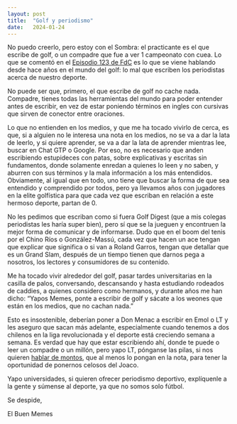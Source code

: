 ```yaml
---
layout: post
title:  "Golf y periodismo"
date:   2024-01-24
---
```


<p class="intro"><span class="dropcap"></span> No puedo creerlo, pero estoy con el Sombra: el practicante es el que escribe de golf, o un compadre que fue a ver 1 campeonato con cuea. Lo que se comentó en el <a href="https://open.spotify.com/show/6cELMdgJghQYPDvEi7qXOj?si=2f3aa2e0f46f4209">Episodio 123 de FdC<a/> es lo que se viene hablando desde hace años en el mundo del golf: lo mal que escriben los periodistas acerca de nuestro deporte.</p>

No puede ser que, primero, el que escribe de golf no cache nada. Compadre, tienes todas las herramientas del mundo para poder entender antes de escribir, en vez de estar poniendo términos en ingles con cursivas que sirven de conector entre oraciones.

Lo que no entienden en los medios, y que me ha tocado vivirlo de cerca, es que, si a alguien no le interesa una nota en los medios, no se va a dar la lata de leerlo, y si quiere aprender, se va a dar la lata de aprender mientras lee, buscar en Chat GTP o Google. Por eso, no es necesario que anden escribiendo estupideces con patas, sobre explicativas y escritas sin fundamentos, donde solamente enredan a quienes lo leen y no saben, y aburren con sus términos y la mala información a los más entendidos. Obviamente, al igual que en todo, uno tiene que buscar la forma de que sea entendido y comprendido por todos, pero ya llevamos años con jugadores en la elite golfística para que cada vez que escriban en relación a este hermoso deporte, partan de 0.

No les pedimos que escriban como si fuera Golf Digest (que a mis colegas periodistas les haría super bien), pero sí que se la jueguen y encontruen la mejor forma de comunicar y de informarse. Dudo que en el boom del tenis por el Chino Ríos o González-Massú, cada vez que hacen un ace tengan que explicar que significa o si van a Roland Garros, tengan que detallar que es un Grand Slam, después de un tiempo tienen que darnos pega a nosotros, los lectores y consumidores de su contenido.

Me ha tocado vivir alrededor del golf, pasar tardes universitarias en la casilla de palos, conversando, descansando y hasta estudiando rodeados de caddies, a quienes considero como hermanos, y durante años me han dicho: “Yapos Memes, ponte a escribir de golf y sácate a los weones que están en los medios, que no cachan nada.”

Esto es insostenible, deberían poner a Don Menac a escribir en Emol o LT y les aseguro que sacan más adelante, especialmente cuando tenemos a dos chilenos en la liga revolucionada y el deporte está creciendo semana a semana. Es verdad que hay que estar escribiendo ahí, donde te puede o leer un compadre o un millón, pero yapo LT, pónganse las pilas, si nos quieren <a href="https://www.latercera.com/el-deportivo/noticia/el-millonario-premio-que-se-embolso-joaquin-niemann-tras-su-gran-actuacion-en-el-dubai-desert-classic/Z2U5267PMZBYVOO6WGUDCWFXEM/">hablar de montos<a/>, que al menos lo pongan en la nota, para tener la oportunidad de ponernos celosos del Joaco.

Yapo universidades, si quieren ofrecer periodismo deportivo, explíquenle a la gente y súmense al deporte, ya que no somos solo fútbol.

Se despide,

El Buen Memes
